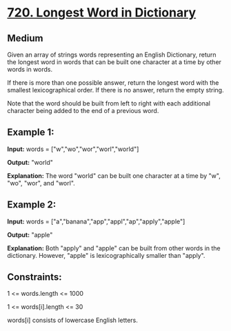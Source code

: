 
# [720. Longest Word in Dictionary](https://leetcode.com/problems/longest-word-in-dictionary/)




## Medium







Given an array of strings words representing an English Dictionary, return the longest word in words that can be built one character at a time by other words in words.

If there is more than one possible answer, return the longest word with the smallest lexicographical order. If there is no answer, return the empty string.

Note that the word should be built from left to right with each additional character being added to the end of a previous word. 

 

## Example 1:
**Input:** words = ["w","wo","wor","worl","world"]

**Output:** "world"

**Explanation:** The word "world" can be built one character at a time by "w", "wo", "wor", and "worl".

## Example 2:
**Input:** words = ["a","banana","app","appl","ap","apply","apple"]

**Output:** "apple"

**Explanation:** Both "apply" and "apple" can be built from other words in the dictionary. However, "apple" is lexicographically smaller than "apply".
 

## Constraints:
1 <= words.length <= 1000

1 <= words[i].length <= 30

words[i] consists of lowercase English letters.

